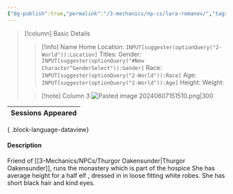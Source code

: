 ```yaml
---
{"dg-publish":true,"permalink":"/3-mechanics/np-cs/lara-romanov/","tags":["NPC"],"created":"2025-02-26T20:29:10.961-05:00","updated":"2025-02-26T20:51:44.153-05:00"}
---
```


> [!column] Basic Details
>> [!info] Name
>> Home Location: `INPUT[suggester(optionQuery("2-World")):Location]` 
>> Titles:
>> Gender: `INPUT[suggester(optionQuery("#New Character^GenderSelect")):Gender]`
>> Race: `INPUT[suggester(optionQuery("2-World")):Race]`
>> Age: `INPUT[suggester(optionQuery("2-World")):Age]`
>> Height:
>> Weight:
>
>> [!note] Column 3
>> ![Pasted image 20240607151510.png|300](/img/user/z_Assets/Pasted%20image%2020240607151510.png)

| Sessions Appeared |
| ----------------- |

{ .block-language-dataview}

#### Description
Friend of [[3-Mechanics/NPCs/Thurgor Oakensunder\|Thurgor Oakensunder]], runs the monastery which is part of the hospice
She has average height for a half elf , dressed in in loose fitting white robes. She has short black hair and kind eyes.

